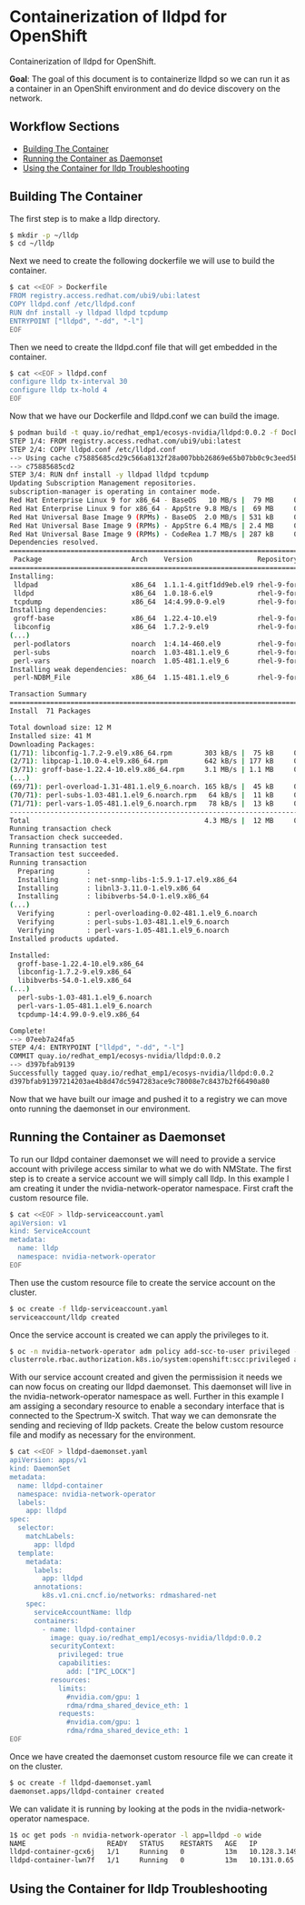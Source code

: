 # Containerization of lldpd for OpenShift

Containerization of lldpd for OpenShift.

**Goal**: The goal of this document is to containerize lldpd so we can run it as a container in an OpenShift environment and do device discovery on the network.

## Workflow Sections

- [Building The Container](#buildingthecontainer)
- [Running the Container as Daemonset](#runningthecontainerasdaemonset)
- [Using the Container for lldp Troubleshooting](#usingthecontainerforlldptroubleshooting)

## Building The Container

The first step is to make a lldp directory.

~~~bash
$ mkdir -p ~/lldp
$ cd ~/lldp
~~~

Next we need to create the following dockerfile we will use to build the container.

~~~bash
$ cat <<EOF > Dockerfile 
FROM registry.access.redhat.com/ubi9/ubi:latest
COPY lldpd.conf /etc/lldpd.conf
RUN dnf install -y lldpad lldpd tcpdump 
ENTRYPOINT ["lldpd", "-dd", "-l"]
EOF
~~~

Then we need to create the lldpd.conf file that will get embedded in the container.

~~~bash
$ cat <<EOF > lldpd.conf 
configure lldp tx-interval 30
configure lldp tx-hold 4
EOF
~~~

Now that we have our Dockerfile and lldpd.conf we can build the image.

~~~bash
$ podman build -t quay.io/redhat_emp1/ecosys-nvidia/lldpd:0.0.2 -f Dockerfile 
STEP 1/4: FROM registry.access.redhat.com/ubi9/ubi:latest
STEP 2/4: COPY lldpd.conf /etc/lldpd.conf
--> Using cache c75885685cd29c566a8132f28a007bbb26869e65b07bb0c9c3eed5b212b4bd2a
--> c75885685cd2
STEP 3/4: RUN dnf install -y lldpad lldpd tcpdump 
Updating Subscription Management repositories.
subscription-manager is operating in container mode.
Red Hat Enterprise Linux 9 for x86_64 - BaseOS   10 MB/s |  79 MB     00:07    
Red Hat Enterprise Linux 9 for x86_64 - AppStre 9.8 MB/s |  69 MB     00:07    
Red Hat Universal Base Image 9 (RPMs) - BaseOS  2.0 MB/s | 531 kB     00:00    
Red Hat Universal Base Image 9 (RPMs) - AppStre 6.4 MB/s | 2.4 MB     00:00    
Red Hat Universal Base Image 9 (RPMs) - CodeRea 1.7 MB/s | 287 kB     00:00    
Dependencies resolved.
====================================================================================================
 Package                      Arch    Version                Repository                         Size
====================================================================================================
Installing:
 lldpad                       x86_64  1.1.1-4.gitf1dd9eb.el9 rhel-9-for-x86_64-baseos-rpms     300 k
 lldpd                        x86_64  1.0.18-6.el9           rhel-9-for-x86_64-appstream-rpms  202 k
 tcpdump                      x86_64  14:4.99.0-9.el9        rhel-9-for-x86_64-appstream-rpms  547 k
Installing dependencies:
 groff-base                   x86_64  1.22.4-10.el9          rhel-9-for-x86_64-baseos-rpms     1.1 M
 libconfig                    x86_64  1.7.2-9.el9            rhel-9-for-x86_64-baseos-rpms      75 k
(...)
 perl-podlators               noarch  1:4.14-460.el9         rhel-9-for-x86_64-appstream-rpms  118 k
 perl-subs                    noarch  1.03-481.1.el9_6       rhel-9-for-x86_64-appstream-rpms   11 k
 perl-vars                    noarch  1.05-481.1.el9_6       rhel-9-for-x86_64-appstream-rpms   13 k
Installing weak dependencies:
 perl-NDBM_File               x86_64  1.15-481.1.el9_6       rhel-9-for-x86_64-appstream-rpms   22 k

Transaction Summary
====================================================================================================
Install  71 Packages

Total download size: 12 M
Installed size: 41 M
Downloading Packages:
(1/71): libconfig-1.7.2-9.el9.x86_64.rpm        303 kB/s |  75 kB     00:00    
(2/71): libpcap-1.10.0-4.el9.x86_64.rpm         642 kB/s | 177 kB     00:00    
(3/71): groff-base-1.22.4-10.el9.x86_64.rpm     3.1 MB/s | 1.1 MB     00:00    
(...)
(69/71): perl-overload-1.31-481.1.el9_6.noarch. 165 kB/s |  45 kB     00:00    
(70/71): perl-subs-1.03-481.1.el9_6.noarch.rpm   64 kB/s |  11 kB     00:00    
(71/71): perl-vars-1.05-481.1.el9_6.noarch.rpm   78 kB/s |  13 kB     00:00    
--------------------------------------------------------------------------------
Total                                           4.3 MB/s |  12 MB     00:02     
Running transaction check
Transaction check succeeded.
Running transaction test
Transaction test succeeded.
Running transaction
  Preparing        :                                                        1/1 
  Installing       : net-snmp-libs-1:5.9.1-17.el9.x86_64                   1/71 
  Installing       : libnl3-3.11.0-1.el9.x86_64                            2/71 
  Installing       : libibverbs-54.0-1.el9.x86_64                          3/71 
(...)
  Verifying        : perl-overloading-0.02-481.1.el9_6.noarch             69/71 
  Verifying        : perl-subs-1.03-481.1.el9_6.noarch                    70/71 
  Verifying        : perl-vars-1.05-481.1.el9_6.noarch                    71/71 
Installed products updated.

Installed:
  groff-base-1.22.4-10.el9.x86_64                                               
  libconfig-1.7.2-9.el9.x86_64                                                  
  libibverbs-54.0-1.el9.x86_64                                                  
(...)                                       
  perl-subs-1.03-481.1.el9_6.noarch                                             
  perl-vars-1.05-481.1.el9_6.noarch                                             
  tcpdump-14:4.99.0-9.el9.x86_64                                                

Complete!
--> 07eeb7a24fa5
STEP 4/4: ENTRYPOINT ["lldpd", "-dd", "-l"]
COMMIT quay.io/redhat_emp1/ecosys-nvidia/lldpd:0.0.2
--> d397bfab9139
Successfully tagged quay.io/redhat_emp1/ecosys-nvidia/lldpd:0.0.2
d397bfab91397214203ae4b8d47dc5947283ace9c78008e7c8437b2f66490a80
~~~

Now that we have built our image and pushed it to a registry we can move onto running the daemonset in our environment.

## Running the Container as Daemonset

To run our lldpd container daemonset we will need to provide a service account with privilege access similar to what we do with NMState.   The first step is to create a service account we will simply call lldp.  In this example I am creating it under the nvidia-network-operator namespace.  First craft the custom resource file.

~~~bash
$ cat <<EOF > lldp-serviceaccount.yaml
apiVersion: v1
kind: ServiceAccount
metadata:
  name: lldp
  namespace: nvidia-network-operator
EOF
~~~

Then use the custom resource file to create the service account on the cluster.

~~~bash
$ oc create -f lldp-serviceaccount.yaml 
serviceaccount/lldp created
~~~

Once the service account is created we can apply the privileges to it.

~~~bash
$ oc -n nvidia-network-operator adm policy add-scc-to-user privileged -z lldp
clusterrole.rbac.authorization.k8s.io/system:openshift:scc:privileged added: "lldp"
~~~

With our service account created and given the permissision it needs we can now focus on creating our lldpd daemonset.   This daemonset will live in the nvidia-network-operator namespace as well.  Further in this example I am assiging a secondary resource to enable a secondary interface that is connected to the Spectrum-X switch.  That way we can demonsrate the sending and recieving of lldp packets.  Create the below custom resource file and modify as necessary for the environment.

~~~bash
$ cat <<EOF > lldpd-daemonset.yaml 
apiVersion: apps/v1
kind: DaemonSet
metadata:
  name: lldpd-container
  namespace: nvidia-network-operator
  labels:
    app: lldpd
spec:
  selector:
    matchLabels:
      app: lldpd
  template:
    metadata:
      labels:
        app: lldpd
      annotations:
        k8s.v1.cni.cncf.io/networks: rdmashared-net
    spec:
      serviceAccountName: lldp
      containers:
        - name: lldpd-container
          image: quay.io/redhat_emp1/ecosys-nvidia/lldpd:0.0.2
          securityContext:
            privileged: true
            capabilities:
              add: ["IPC_LOCK"]
          resources:
            limits:
              #nvidia.com/gpu: 1
              rdma/rdma_shared_device_eth: 1
            requests:
              #nvidia.com/gpu: 1
              rdma/rdma_shared_device_eth: 1
EOF
~~~

Once we have created the daemonset custom resource file we can create it on the cluster.

~~~bash
$ oc create -f lldpd-daemonset.yaml 
daemonset.apps/lldpd-container created
~~~

We can validate it is running by looking at the pods in the nvidia-network-operator namespace.

~~~bash
1$ oc get pods -n nvidia-network-operator -l app=lldpd -o wide
NAME                    READY   STATUS    RESTARTS   AGE   IP             NODE                                       NOMINATED NODE   READINESS GATES
lldpd-container-gcx6j   1/1     Running   0          13m   10.128.3.149   nvd-srv-29.nvidia.eng.rdu2.dc.redhat.com   <none>           <none>
lldpd-container-lwn7f   1/1     Running   0          13m   10.131.0.65    nvd-srv-30.nvidia.eng.rdu2.dc.redhat.com   <none>           <none>
~~~

## Using the Container for lldp Troubleshooting
